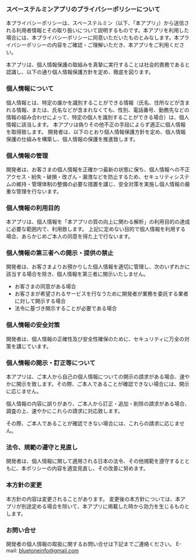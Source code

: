 ### スペーステルミンアプリのプライバシーポリシーについて

本プライバシーポリシーは、スペーステルミン（以下、「本アプリ」）から送信される利用者情報とその取り扱いについて説明するものです。本アプリを利用した場合には、本プライバシーポリシーに同意いただいたものとみなします。本プライバシーポリシーの内容をご確認・ご理解いただき、本アプリをご利用ください。

本アプリは、個人情報保護の取組みを真摯に実行することは社会的責務であると認識し、以下の通り個人情報保護方針を定め、徹底を図ります。

### 個人情報について

個人情報とは、特定の誰かを識別することができる情報（氏名、住所などが含まれる情報、または、氏名などが含まれなくても、性別、電話番号、勤務先などの情報の組み合わせによって、特定の個人を識別することができる場合）は、個人情報に該当します。
本アプリは偽りその他不正の手段によらず適正に個人情報を取得致します。
開発者は、以下のとおり個人情報保護方針を定め、個人情報保護の仕組みを構築し、個人情報の保護を推進致します。

### 個人情報の管理

開発者は、お客さまの個人情報を正確かつ最新の状態に保ち、個人情報への不正アクセス・紛失・破損・改ざん・漏洩などを防止するため、セキュリティシステムの維持・管理体制の整備の必要な措置を講じ、安全対策を実施し個人情報の厳重な管理を行ないます。

### 個人情報の利用目的

本アプリは、個人情報を「本アプリの質の向上に関わる解析」の利用目的の達成に必要な範囲内で、利用致します。
上記に定めない目的で個人情報を利用する場合、あらかじめご本人の同意を得た上で行ないます。

### 個人情報の第三者への開示・提供の禁止

開発者は、お客さまよりお預かりした個人情報を適切に管理し、次のいずれかに該当する場合を除き、個人情報を第三者に開示いたしません。
- お客さまの同意がある場合
- お客さまが希望されるサービスを行なうために開発者が業務を委託する業者に対して開示する場合
- 法令に基づき開示することが必要である場合

### 個人情報の安全対策

開発者は、個人情報の正確性及び安全性確保のために、セキュリティに万全の対策を講じています。


### 個人情報の開示・訂正等について

本アプリは、ご本人から自己の個人情報についての開示の請求がある場合、速やかに開示を致します。その際、ご本人であることが確認できない場合には、開示に応じません。

個人情報の内容に誤りがあり、ご本人から訂正・追加・削除の請求がある場合、調査の上、速やかにこれらの請求に対応致します。

その際、ご本人であることが確認できない場合には、これらの請求に応じません。

### 法令、規範の遵守と見直し

開発者は、個人情報に関して適用される日本の法令、その他規範を遵守するとともに、本ポリシーの内容を適宜見直し、その改善に努めます。

### 本方針の変更

本方針の内容は変更されることがあります。
変更後の本方針については、本アプリが別途定める場合を除いて、本アプリに掲載した時から効力を生じるものとします。

### お問い合せ

開発者の個人情報の取扱に関するお問い合せは下記までご連絡ください。
E-mail: bluetoneinfo@gmail.com
